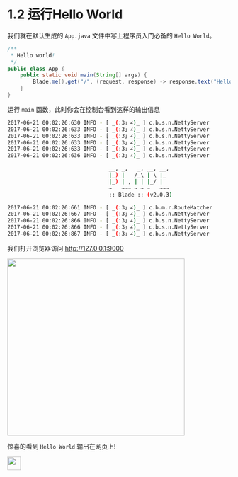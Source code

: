 
# 1.2 运行Hello World

我们就在默认生成的 `App.java` 文件中写上程序员入门必备的 `Hello World`。

```java
/**
 * Hello world!
 */
public class App {
	public static void main(String[] args) {
		Blade.me().get("/",	(request, response) -> response.text("Hello World")).start(App.class, args);
	}
}
```

运行 `main` 函数，此时你会在控制台看到这样的输出信息

```bash
2017-06-21 00:02:26:630 INFO - [ _(:3」∠)_ ] c.b.s.n.NettyServer       | Environment: jdk.version		=> 1.8.0_101
2017-06-21 00:02:26:633 INFO - [ _(:3」∠)_ ] c.b.s.n.NettyServer       | Environment: user.dir			=> /Users/biezhi/Documents/workspace-sts-3.8.3.RELEASE/first-blade-app
2017-06-21 00:02:26:633 INFO - [ _(:3」∠)_ ] c.b.s.n.NettyServer       | Environment: java.io.tmpdir		=> /var/folders/y7/fdpr6jzx1rs6x0jmty2h6lvw0000gn/T/
2017-06-21 00:02:26:633 INFO - [ _(:3」∠)_ ] c.b.s.n.NettyServer       | Environment: user.timezone		=> Asia/Shanghai
2017-06-21 00:02:26:633 INFO - [ _(:3」∠)_ ] c.b.s.n.NettyServer       | Environment: file.encoding		=> UTF-8
2017-06-21 00:02:26:636 INFO - [ _(:3」∠)_ ] c.b.s.n.NettyServer       | Environment: classpath			=> /Users/biezhi/Documents/workspace-sts-3.8.3.RELEASE/first-blade-app/target/classes/

							    __, _,   _, __, __,
							    |_) |   /_\ | \ |_
							    |_) | , | | |_/ |
							    ~   ~~~ ~ ~ ~   ~~~
							    :: Blade :: (v2.0.3)

2017-06-21 00:02:26:661 INFO - [ _(:3」∠)_ ] c.b.m.r.RouteMatcher      | Add route => GET	/
2017-06-21 00:02:26:667 INFO - [ _(:3」∠)_ ] c.b.s.n.NettyServer       | ⬢ Register bean: [com.blade.Environment@215fea12]
2017-06-21 00:02:26:866 INFO - [ _(:3」∠)_ ] c.b.s.n.NettyServer       | ⬢ Blade initialize successfully, Time elapsed: 252 ms
2017-06-21 00:02:26:866 INFO - [ _(:3」∠)_ ] c.b.s.n.NettyServer       | ⬢ Blade start with 0.0.0.0:9000
2017-06-21 00:02:26:867 INFO - [ _(:3」∠)_ ] c.b.s.n.NettyServer       | ⬢ Open your web browser and navigate to http://127.0.0.1:9000 ⚡
```

我们打开浏览器访问 http://127.0.0.1:9000

<img src="https://ooo.0o0.ooo/2017/06/21/5949499142ed1.png" width="400" />

惊喜的看到 `Hello World` 输出在网页上! 

<img src="https://ooo.0o0.ooo/2017/06/21/594947810b679.png" width="30" />

